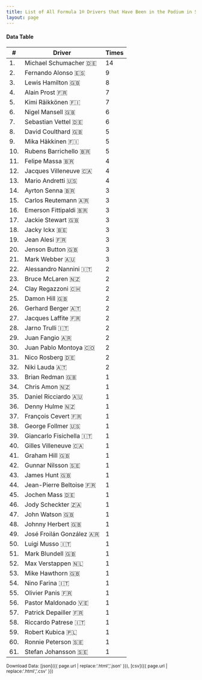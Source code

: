 ```yaml
---
title: List of All Formula 1® Drivers that Have Been in the Podium in Spain by Number of Times
layout: page
---
```


<canvas id="chart" width="400" height="180"></canvas>
<script>
var data = {
    "datasets": [
        {
            "backgroundColor": "#f3a935",
            "borderColor": "#f68639",
            "borderWidth": 1,
            "data": [
                14.0,
                9.0,
                8.0,
                7.0,
                7.0,
                6.0,
                6.0,
                5.0,
                5.0,
                5.0,
                4.0,
                4.0,
                4.0,
                3.0,
                3.0,
                3.0,
                3.0,
                3.0,
                3.0,
                3.0,
                3.0,
                2.0,
                2.0,
                2.0,
                2.0,
                2.0,
                2.0,
                2.0,
                2.0,
                2.0,
                2.0,
                2.0,
                1.0,
                1.0,
                1.0,
                1.0,
                1.0,
                1.0,
                1.0,
                1.0,
                1.0,
                1.0,
                1.0,
                1.0,
                1.0,
                1.0,
                1.0,
                1.0,
                1.0,
                1.0,
                1.0,
                1.0,
                1.0,
                1.0,
                1.0,
                1.0,
                1.0,
                1.0,
                1.0,
                1.0,
                1.0
            ],
            "label": "Times"
        }
    ],
    "labels": [
        "Michael Schumacher 🇩🇪",
        "Fernando Alonso 🇪🇸",
        "Lewis Hamilton 🇬🇧",
        "Alain Prost 🇫🇷",
        "Kimi Räikkönen 🇫🇮",
        "Nigel Mansell 🇬🇧",
        "Sebastian Vettel 🇩🇪",
        "David Coulthard 🇬🇧",
        "Mika Häkkinen 🇫🇮",
        "Rubens Barrichello 🇧🇷",
        "Felipe Massa 🇧🇷",
        "Jacques Villeneuve 🇨🇦",
        "Mario Andretti 🇺🇸",
        "Ayrton Senna 🇧🇷",
        "Carlos Reutemann 🇦🇷",
        "Emerson Fittipaldi 🇧🇷",
        "Jackie Stewart 🇬🇧",
        "Jacky Ickx 🇧🇪",
        "Jean Alesi 🇫🇷",
        "Jenson Button 🇬🇧",
        "Mark Webber 🇦🇺",
        "Alessandro Nannini 🇮🇹",
        "Bruce McLaren 🇳🇿",
        "Clay Regazzoni 🇨🇭",
        "Damon Hill 🇬🇧",
        "Gerhard Berger 🇦🇹",
        "Jacques Laffite 🇫🇷",
        "Jarno Trulli 🇮🇹",
        "Juan Fangio 🇦🇷",
        "Juan Pablo Montoya 🇨🇴",
        "Nico Rosberg 🇩🇪",
        "Niki Lauda 🇦🇹",
        "Brian Redman 🇬🇧",
        "Chris Amon 🇳🇿",
        "Daniel Ricciardo 🇦🇺",
        "Denny Hulme 🇳🇿",
        "François Cevert 🇫🇷",
        "George Follmer 🇺🇸",
        "Giancarlo Fisichella 🇮🇹",
        "Gilles Villeneuve 🇨🇦",
        "Graham Hill 🇬🇧",
        "Gunnar Nilsson 🇸🇪",
        "James Hunt 🇬🇧",
        "Jean-Pierre Beltoise 🇫🇷",
        "Jochen Mass 🇩🇪",
        "Jody Scheckter 🇿🇦",
        "John Watson 🇬🇧",
        "Johnny Herbert 🇬🇧",
        "José Froilán González 🇦🇷",
        "Luigi Musso 🇮🇹",
        "Mark Blundell 🇬🇧",
        "Max Verstappen 🇳🇱",
        "Mike Hawthorn 🇬🇧",
        "Nino Farina 🇮🇹",
        "Olivier Panis 🇫🇷",
        "Pastor Maldonado 🇻🇪",
        "Patrick Depailler 🇫🇷",
        "Riccardo Patrese 🇮🇹",
        "Robert Kubica 🇵🇱",
        "Ronnie Peterson 🇸🇪",
        "Stefan Johansson 🇸🇪"
    ]
};
var options = {
  legend: {
    display: false
  },
  scales: {
    xAxes: [{
      ticks: {
        beginAtZero: true,
        maxRotation: 180,
        display: window.innerWidth > 800
      }
    }],
    yAxes: [{
      ticks: {
        beginAtZero: true
      }
    }]
  },
  onResize: function(chart, size) {
    chart.options.scales.xAxes[0].ticks.display = size.width > 800;
  }
};
new Chart("chart", {
    data: data,
    type: 'bar',
    options: options
});
</script>



#### Data Table

| # | Driver | Times |
|--|--|--|
| 1. | Michael Schumacher 🇩🇪 | 14 |
| 2. | Fernando Alonso 🇪🇸 | 9 |
| 3. | Lewis Hamilton 🇬🇧 | 8 |
| 4. | Alain Prost 🇫🇷 | 7 |
| 5. | Kimi Räikkönen 🇫🇮 | 7 |
| 6. | Nigel Mansell 🇬🇧 | 6 |
| 7. | Sebastian Vettel 🇩🇪 | 6 |
| 8. | David Coulthard 🇬🇧 | 5 |
| 9. | Mika Häkkinen 🇫🇮 | 5 |
| 10. | Rubens Barrichello 🇧🇷 | 5 |
| 11. | Felipe Massa 🇧🇷 | 4 |
| 12. | Jacques Villeneuve 🇨🇦 | 4 |
| 13. | Mario Andretti 🇺🇸 | 4 |
| 14. | Ayrton Senna 🇧🇷 | 3 |
| 15. | Carlos Reutemann 🇦🇷 | 3 |
| 16. | Emerson Fittipaldi 🇧🇷 | 3 |
| 17. | Jackie Stewart 🇬🇧 | 3 |
| 18. | Jacky Ickx 🇧🇪 | 3 |
| 19. | Jean Alesi 🇫🇷 | 3 |
| 20. | Jenson Button 🇬🇧 | 3 |
| 21. | Mark Webber 🇦🇺 | 3 |
| 22. | Alessandro Nannini 🇮🇹 | 2 |
| 23. | Bruce McLaren 🇳🇿 | 2 |
| 24. | Clay Regazzoni 🇨🇭 | 2 |
| 25. | Damon Hill 🇬🇧 | 2 |
| 26. | Gerhard Berger 🇦🇹 | 2 |
| 27. | Jacques Laffite 🇫🇷 | 2 |
| 28. | Jarno Trulli 🇮🇹 | 2 |
| 29. | Juan Fangio 🇦🇷 | 2 |
| 30. | Juan Pablo Montoya 🇨🇴 | 2 |
| 31. | Nico Rosberg 🇩🇪 | 2 |
| 32. | Niki Lauda 🇦🇹 | 2 |
| 33. | Brian Redman 🇬🇧 | 1 |
| 34. | Chris Amon 🇳🇿 | 1 |
| 35. | Daniel Ricciardo 🇦🇺 | 1 |
| 36. | Denny Hulme 🇳🇿 | 1 |
| 37. | François Cevert 🇫🇷 | 1 |
| 38. | George Follmer 🇺🇸 | 1 |
| 39. | Giancarlo Fisichella 🇮🇹 | 1 |
| 40. | Gilles Villeneuve 🇨🇦 | 1 |
| 41. | Graham Hill 🇬🇧 | 1 |
| 42. | Gunnar Nilsson 🇸🇪 | 1 |
| 43. | James Hunt 🇬🇧 | 1 |
| 44. | Jean-Pierre Beltoise 🇫🇷 | 1 |
| 45. | Jochen Mass 🇩🇪 | 1 |
| 46. | Jody Scheckter 🇿🇦 | 1 |
| 47. | John Watson 🇬🇧 | 1 |
| 48. | Johnny Herbert 🇬🇧 | 1 |
| 49. | José Froilán González 🇦🇷 | 1 |
| 50. | Luigi Musso 🇮🇹 | 1 |
| 51. | Mark Blundell 🇬🇧 | 1 |
| 52. | Max Verstappen 🇳🇱 | 1 |
| 53. | Mike Hawthorn 🇬🇧 | 1 |
| 54. | Nino Farina 🇮🇹 | 1 |
| 55. | Olivier Panis 🇫🇷 | 1 |
| 56. | Pastor Maldonado 🇻🇪 | 1 |
| 57. | Patrick Depailler 🇫🇷 | 1 |
| 58. | Riccardo Patrese 🇮🇹 | 1 |
| 59. | Robert Kubica 🇵🇱 | 1 |
| 60. | Ronnie Peterson 🇸🇪 | 1 |
| 61. | Stefan Johansson 🇸🇪 | 1 |

<small>Download Data: [json]({{ page.url | replace:'.html','.json' }}), [csv]({{ page.url | replace:'.html','.csv' }})</small>
